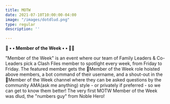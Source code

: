 ```yaml
---
title: MOTW
date: 2021-07-10T10:00:00-04:00
image: "/images/dotdlud.png"
type: regular
description: ''

---
```

**🙋 • • Member of the Week • • 🙋‍♂️**

"Member of the Week" is an event where our team of Family Leaders & Co-Leaders pick a Clash Files member to spotlight every week, from Friday to Friday. The featured member gets the 🍕Member of the Week role hoisted above members, a bot command of their username, and a shout-out in the 💖Member of the Week channel where they can be asked questions by the community AMA(ask me anything) style - or privately if preferred - so we can get to know them better! The very first MOTW Member of the Week was dlud, the "numbers guy" from Noble Hero!